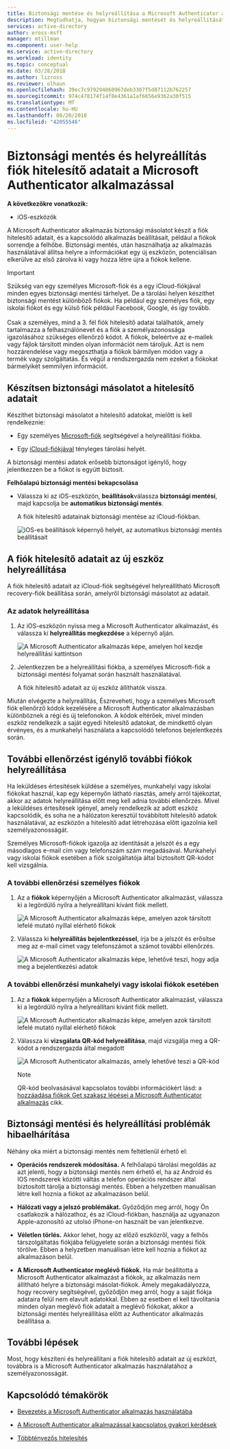 ```yaml
---
title: Biztonsági mentése és helyreállítása a Microsoft Authenticator alkalmazás – Azure Active Directory |} A Microsoft Docs
description: Megtudhatja, hogyan biztonsági mentését és helyreállítását a fiók hitelesítő adatait, a Microsoft Authenticator alkalmazás használatával.
services: active-directory
author: eross-msft
manager: mtillman
ms.component: user-help
ms.service: active-directory
ms.workload: identity
ms.topic: conceptual
ms.date: 03/28/2018
ms.author: lizross
ms.reviewer: olhaun
ms.openlocfilehash: 39ec7c979294860967deb3307f5d87112b762257
ms.sourcegitcommit: 974c478174f14f8e4361a1af6656e9362a30f515
ms.translationtype: MT
ms.contentlocale: hu-HU
ms.lasthandoff: 08/20/2018
ms.locfileid: "42055546"
---
```

# <a name="backup-and-recover-account-credentials-with-the-microsoft-authenticator-app"></a>Biztonsági mentés és helyreállítás fiók hitelesítő adatait a Microsoft Authenticator alkalmazással

**A következőkre vonatkozik:**

- iOS-eszközök

A Microsoft Authenticator alkalmazás biztonsági másolatot készít a fiók hitelesítő adatait, és a kapcsolódó alkalmazás beállításait, például a fiókok sorrendje a felhőbe. Biztonsági mentés, után használhatja az alkalmazás használatával állítsa helyre a információkat egy új eszközön, potenciálisan elkerülve az első zárolva ki vagy hozza létre újra a fiókok kellene.

>[!IMPORTANT]
> Szükség van egy személyes Microsoft-fiók és a egy iCloud-fiókjával minden egyes biztonsági mentési tárhelyet. De a tárolási helyen készíthet biztonsági mentést különböző fiókok. Ha például egy személyes fiók, egy iskolai fiókot és egy külső fiók például Facebook, Google, és így tovább.<br><br>Csak a személyes, mind a 3. fél fiók hitelesítő adatai találhatók, amely tartalmazza a felhasználónevet és a fiók a személyazonossága igazolásához szükséges ellenőrző kódot. A fiókok, beleértve az e-mailek vagy fájlok társított minden olyan információt nem tároljuk. Azt is nem hozzárendelése vagy megoszthatja a fiókok bármilyen módon vagy a termék vagy szolgáltatás. És végül a rendszergazda nem ezeket a fiókokat bármelyikét semmilyen információt.

## <a name="back-up-your-account-credentials"></a>Készítsen biztonsági másolatot a hitelesítő adatait
Készíthet biztonsági másolatot a hitelesítő adatokat, mielőtt is kell rendelkeznie:

- Egy személyes [Microsoft-fiók](https://account.microsoft.com/account) segítségével a helyreállítási fiókba.

- Egy [iCloud-fiókjával](https://www.icloud.com/) tényleges tárolási helyét. 

A biztonsági mentési adatok erősebb biztonságot igénylő, hogy jelentkezzen be a fiókot is együtt biztosít.

**Felhőalapú biztonsági mentési bekapcsolása**
-   Válassza ki az iOS-eszközön, **beállítások**válassza **biztonsági mentési**, majd kapcsolja be **automatikus biztonsági mentés**.

    A fiók hitelesítő adatainak biztonsági mentése az iCloud-fiókban.

    ![iOS-es beállítások képernyő helyét, az automatikus biztonsági mentés beállításait](./media/microsoft-authenticator-app-backup-and-recovery/backup-and-recovery-turn-on.png)

## <a name="recover-your-account-credentials-on-your-new-device"></a>A fiók hitelesítő adatait az új eszköz helyreállítása
A fiók hitelesítő adatait az iCloud-fiók segítségével helyreállítható Microsoft recovery-fiók beállítása során, amelyről biztonsági másolatot az adatait.

### <a name="to-recover-your-information"></a>Az adatok helyreállítása
1.  Az iOS-eszközön nyissa meg a Microsoft Authenticator alkalmazást, és válassza ki **helyreállítás megkezdése** a képernyő alján.

    ![A Microsoft Authenticator alkalmazás képe, amelyen hol kezdje helyreállítási kattintson](./media/microsoft-authenticator-app-backup-and-recovery/backup-and-recovery-begin-recovery.png)

2.  Jelentkezzen be a helyreállítási fiókba, a személyes Microsoft-fiók a biztonsági mentési folyamat során használt használatával.

    A fiók hitelesítő adatait az új eszköz állíthatók vissza.

Miután elvégezte a helyreállítás, Észreveheti, hogy a személyes Microsoft fiók ellenőrző kódok kezelésére a Microsoft Authenticator alkalmazásban különböznek a régi és új telefonokon. A kódok eltérőek, mivel minden eszköz rendelkezik a saját egyedi hitelesítő adatokat, de mindkettő olyan érvényes, és a munkahelyi használata a kapcsolódó telefonos bejelentkezés során.

## <a name="recover-additional-accounts-requiring-more-verification"></a>További ellenőrzést igénylő további fiókok helyreállítása
Ha leküldéses értesítések küldése a személyes, munkahelyi vagy iskolai fiókokat használ, kap egy képernyőn látható riasztás, amely arról tájékoztat, akkor az adatok helyreállítása előtt meg kell adnia további ellenőrzés. Mivel a leküldéses értesítések igényel, amely rendelkezik az adott eszköz kapcsolódik, és soha ne a hálózaton keresztül továbbított hitelesítő adatok használatával, az eszközön a hitelesítő adat létrehozása előtt igazolnia kell személyazonosságát.

Személyes Microsoft-fiókok igazolja az identitását a jelszót és a egy másodlagos e-mail cím vagy telefonszám szám megadásával. Munkahelyi vagy iskolai fiókok esetében a fiók szolgáltatója által biztosított QR-kódot kell vizsgálnia.

### <a name="to-provide-additional-verification-for-personal-accounts"></a>A további ellenőrzési személyes fiókok
1.  Az a **fiókok** képernyőjén a Microsoft Authenticator alkalmazást, válassza ki a legördülő nyílra a helyreállítani kívánt fiók mellett.

    ![A Microsoft Authenticator alkalmazás képe, amelyen azok társított lefelé mutató nyíllal elérhető fiókok](./media/microsoft-authenticator-app-backup-and-recovery/backup-and-recovery-arrow.png)

2.  Válassza ki **helyreállítás bejelentkezéssel**, írja be a jelszót és erősítse meg az e-mail címet vagy telefonszámot a számot további ellenőrzés.

    ![A Microsoft Authenticator alkalmazás képe, lehetővé teszi, hogy adja meg a bejelentkezési adatok](./media/microsoft-authenticator-app-backup-and-recovery/backup-and-recovery-sign-in.png)

### <a name="to-provide-additional-verification-for-work-or-school-accounts"></a>A további ellenőrzési munkahelyi vagy iskolai fiókok esetében
1.  Az a **fiókok** képernyőjén a Microsoft Authenticator alkalmazást, válassza ki a legördülő nyílra a helyreállítani kívánt fiók mellett.

    ![A Microsoft Authenticator alkalmazás képe, amelyen azok társított lefelé mutató nyíllal elérhető fiókok](./media/microsoft-authenticator-app-backup-and-recovery/backup-and-recovery-additonal-accts.png)

2.  Válassza ki **vizsgálata QR-kód helyreállítása**, majd vizsgálja meg a QR-kódot a rendszergazda által megadott

    ![A Microsoft Authenticator alkalmazás, amely lehetővé teszi a QR-kód](./media/microsoft-authenticator-app-backup-and-recovery/backup-and-recovery-scan-qr-code.png)

    >[!NOTE]
    >QR-kód beolvasásával kapcsolatos további információkért lásd: a [hozzáadása fiókok Get szakasz lépései a Microsoft Authenticator alkalmazás](https://docs.microsoft.com/azure/active-directory/user-help/microsoft-authenticator-app-how-to#add-accounts-to-the-app) cikk.

## <a name="troubleshooting-backup-and-recovery-problems"></a>Biztonsági mentési és helyreállítási problémák hibaelhárítása
Néhány oka miért a biztonsági mentés nem feltétlenül érhető el:

-   **Operációs rendszerek módosítása.** A felhőalapú tárolási megoldás az azt jelenti, hogy a biztonsági mentés nem érhető el, ha az Android és IOS rendszerek közötti váltás a telefon operációs rendszer által biztosított tárolja a biztonsági mentés. Ebben a helyzetben manuálisan létre kell hoznia a fiókot az alkalmazáson belül.

-   **Hálózati vagy a jelszó problémákat.** Győződjön meg arról, hogy Ön csatlakozik a hálózathoz, és az iCloud-fiókban, használja az ugyanazon Apple-azonosító az utolsó iPhone-on használt be van jelentkezve.

-   **Véletlen törlés.** Akkor lehet, hogy az előző eszközről, vagy a felhős társzolgáltatás fiókjába felügyelete során a biztonsági mentési fiók törölve. Ebben a helyzetben manuálisan létre kell hoznia a fiókot az alkalmazáson belül.

-   **A Microsoft Authenticator meglévő fiókok.** Ha már beállította a Microsoft Authenticator alkalmazást a fiókok, az alkalmazás nem állítható helyre a biztonsági másolat-fiókok. Amely megakadályozza, hogy recovery segítségével, győződjön meg arról, hogy a saját fiókja adataira felül nem elavult adatokkal. Ebben az esetben el kell távolítania minden olyan meglévő fiók adatait a meglévő fiókokat, akkor a biztonsági mentés helyreállítása előtt az Authenticator alkalmazás beállítása a.

## <a name="next-steps"></a>További lépések
Most, hogy készíteni és helyreállítani a fiók hitelesítő adatait az új eszközt, továbbra is a Microsoft Authenticator alkalmazás használatához a személyazonosságát.

## <a name="related-topics"></a>Kapcsolódó témakörök
- [Bevezetés a Microsoft Authenticator alkalmazás használatába](microsoft-authenticator-app-how-to.md)  

- [A Microsoft Authenticator alkalmazással kapcsolatos gyakori kérdések](microsoft-authenticator-app-faq.md)

- [Többtényezős hitelesítés](https://docs.microsoft.com/azure/multi-factor-authentication/)
